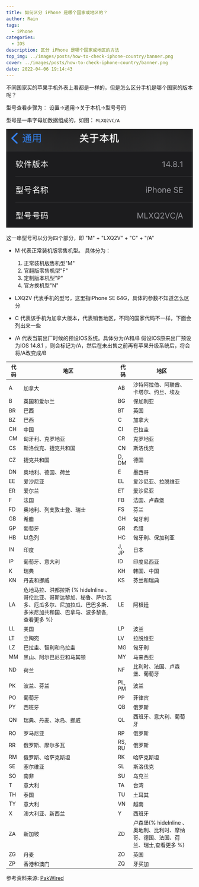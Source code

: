 ```yaml
---
title: 如何区分 iPhone 是哪个国家或地区的？
author: Rain
tags:
  - iPhone
categories:
  - IOS
description: 区分 iPhone 是哪个国家或地区的方法
top_img: ../images/posts/how-to-check-iphone-country/banner.png
cover: ../images/posts/how-to-check-iphone-country/banner.png
date: 2022-04-06 19:14:43
---
```


不同国家买的苹果手机外表上看都是一样的，但是怎么区分手机是哪个国家的版本呢？

型号查看步骤为： 设置->通用->关于本机->型号号码

型号是一串字母加数据组成的，如图： `MLXQ2VC/A`

![](../images/posts/how-to-check-iphone-country/1.png)

这一串型号可以分为四个部分，即 "M" + "LXQ2V" + "C" + "/A"

- M 代表正常装机版零售机型。 具体分为：
  1. 正常装机版售机型"M"
  2. 官翻版零售机型"F"
  3. 定制版本机型"P"
  4. 官方换机型"N"

- LXQ2V 代表手机的型号，这里指iPhone SE 64G，具体的参数不知道怎么区分

- C 代表该手机为加拿大版本，代表销售地区，不同的国家代码不一样，下面会列出来一些

- /A 代表当前出厂时候的预设IOS系统。具体分为/A和/B
假设IOS原来出厂预设为IOS 14.8.1 ，则会标记为/A，然后在未出售之前再有苹果升级系统后，将会将/A改变成/B

| 代码 | 地区                                                                                                                                      | 代码 | 地区                                            |
|------|-----------------------------------------------------------------------------------------------------------------------------------------|--------|-----------------------------------------------|
| A    | 加拿大                                                                                                                                    | AB     | 沙特阿拉伯、阿联酋、卡塔尔、约旦、埃及              |
| B    | 英国和爱尔兰                                                                                                                              | BG     | 保加利亚                                        |
| BR   | 巴西                                                                                                                                      | BT     | 英国                                            |
| BZ   | 巴西                                                                                                                                      | C      | 加拿大                                          |
| CH   | 中国                                                                                                                                      | CI     | 巴拉圭                                          |
| CM   | 匈牙利、克罗地亚                                                                                                                           | CR     | 克罗地亚                                        |
| CS   | 斯洛伐克、捷克共和国                                                                                                                       | CN     | 斯洛伐克                                        |
| CZ   | 捷克共和国                                                                                                                                | D, DM  | 德国                                            |
| DN   | 奥地利、德国、荷兰                                                                                                                          | E      | 墨西哥                                          |
| EE   | 爱沙尼亚                                                                                                                                  | EL     | 爱沙尼亚、拉脱维亚                               |
| ER   | 爱尔兰                                                                                                                                    | ET     | 爱沙尼亚                                        |
| F    | 法国                                                                                                                                      | FB     | 法国、卢森堡                                     |
| FD   | 奥地利、列支敦士登、瑞士                                                                                                                    | FS     | 芬兰                                            |
| GB   | 希腊                                                                                                                                      | GH     | 匈牙利                                          |
| GP   | 葡萄牙                                                                                                                                    | GR     | 希腊                                            |
| HB   | 以色列                                                                                                                                    | HC     | 匈牙利、保加利亚                                 |
| IN   | 印度                                                                                                                                      | J, JP  | 日本                                            |
| IP   | 葡萄牙、意大利                                                                                                                             | ID     | 印度尼西亚                                      |
| K    | 瑞典                                                                                                                                      | KH     | 韩国、中国                                       |
| KN   | 丹麦和挪威                                                                                                                                | KS     | 芬兰和瑞典                                      |
| LA   | 危地马拉、洪都拉斯 {% hideInline 、哥伦比亚、哥斯达黎加、秘鲁、萨尔瓦多、厄瓜多尔、尼加拉瓜、巴巴多斯、多米尼加共和国、巴拿马、波多黎各, 查看更多 %} | LE     | 阿根廷                                          |
| LL   | 美国                                                                                                                                      | LP     | 波兰                                            |
| LT   | 立陶宛                                                                                                                                    | LV     | 拉脱维亚                                        |
| LZ   | 巴拉圭、智利和乌拉圭                                                                                                                       | MG     | 匈牙利                                          |
| MM   | 黑山、阿尔巴尼亚和马其顿                                                                                                                   | MY     | 马来西亚                                        |
| ND   | 荷兰                                                                                                                                      | NF     | 比利时、法国、卢森堡、葡萄牙                       |
| PK   | 波兰、芬兰                                                                                                                                 | PL, PM | 波兰                                            |
| PO   | 葡萄牙                                                                                                                                    | PP     | 菲律宾                                          |
| PY   | 西班牙                                                                                                                                    | QB     | 俄罗斯                                          |
| QN   | 瑞典、丹麦、冰岛、挪威                                                                                                                       | QL     | 西班牙、意大利、葡萄牙                            |
| RO   | 罗马尼亚                                                                                                                                  | RP     | 俄罗斯                                          |
| RR   | 俄罗斯、摩尔多瓦                                                                                                                           | RS, RU | 俄罗斯                                          |
| RM   | 俄罗斯、哈萨克斯坦                                                                                                                         | RK     | 哈萨克斯坦                                      |
| SE   | 塞尔维亚                                                                                                                                  | SL     | 斯洛伐克                                        |
| SO   | 南非                                                                                                                                      | SU     | 乌克兰                                          |
| T    | 意大利                                                                                                                                    | TA     | 台湾                                            |
| TH   | 泰国                                                                                                                                      | TU     | 土耳其                                          |
| TY   | 意大利                                                                                                                                    | VN     | 越南                                            |
| X    | 澳大利亚、新西兰                                                                                                                           | Y      | 西班牙                                          |
| ZA   | 新加坡                                                                                                                                    | ZD     | 卢森堡{% hideInline 、奥地利、比利时、摩纳哥、德国、法国、荷兰、瑞士,查看更多 %} |
| ZG   | 丹麦                                                                                                                                      | ZO     | 英国                                            |
| ZP   | 香港和澳门                                                                                                                                | ZQ     | 牙买加                                          |

参考资料来源: [PakWired](https://pakwired.com/how-to-identify-your-iphone-model-and-its-country-of-origin)